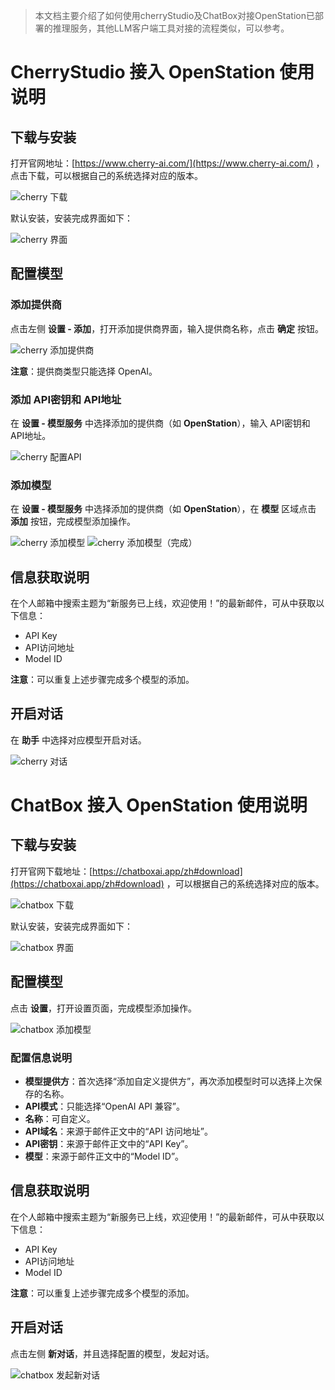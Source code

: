 > 本文档主要介绍了如何使用cherryStudio及ChatBox对接OpenStation已部署的推理服务，其他LLM客户端工具对接的流程类似，可以参考。
# CherryStudio 接入 OpenStation 使用说明

## 下载与安装
打开官网地址：[https://www.cherry-ai.com/](https://www.cherry-ai.com/) ，点击下载，可以根据自己的系统选择对应的版本。

![cherry 下载](./images/client_use/image-2.png)

默认安装，安装完成界面如下：

![cherry 界面](./images/client_use/image-10.png)

## 配置模型

### 添加提供商
点击左侧 **设置 - 添加**，打开添加提供商界面，输入提供商名称，点击 **确定** 按钮。

![cherry 添加提供商](./images/client_use/image-7.png)

**注意**：提供商类型只能选择 OpenAI。

### 添加 API密钥和 API地址
在 **设置 - 模型服务** 中选择添加的提供商（如 **OpenStation**），输入 API密钥和 API地址。

![cherry 配置API](./images/client_use/image-11.png)

### 添加模型
在 **设置 - 模型服务** 中选择添加的提供商（如 **OpenStation**），在 **模型** 区域点击 **添加** 按钮，完成模型添加操作。

![cherry 添加模型](./images/client_use/image-8.png)
![cherry 添加模型（完成）](./images/client_use/image-9.png)
## 信息获取说明
在个人邮箱中搜索主题为“新服务已上线，欢迎使用！”的最新邮件，可从中获取以下信息：
- API Key
- API访问地址
- Model ID

**注意**：可以重复上述步骤完成多个模型的添加。

## 开启对话
在 **助手** 中选择对应模型开启对话。

![cherry 对话](./images/client_use/image-6.png)

# ChatBox 接入 OpenStation 使用说明

## 下载与安装
打开官网下载地址：[https://chatboxai.app/zh#download](https://chatboxai.app/zh#download) ，可以根据自己的系统选择对应的版本。

![chatbox 下载](./images/client_use/image-1.png)

默认安装，安装完成界面如下：

![chatbox 界面](./images/client_use/image-5.png)

## 配置模型
点击 **设置**，打开设置页面，完成模型添加操作。

![chatbox 添加模型](./images/client_use/image-4.png)

### 配置信息说明
- **模型提供方**：首次选择“添加自定义提供方”，再次添加模型时可以选择上次保存的名称。
- **API模式**：只能选择“OpenAI API 兼容”。
- **名称**：可自定义。
- **API域名**：来源于邮件正文中的“API 访问地址”。
- **API密钥**：来源于邮件正文中的“API Key”。
- **模型**：来源于邮件正文中的“Model ID”。

## 信息获取说明
在个人邮箱中搜索主题为“新服务已上线，欢迎使用！”的最新邮件，可从中获取以下信息：
- API Key
- API访问地址
- Model ID

**注意**：可以重复上述步骤完成多个模型的添加。

## 开启对话
点击左侧 **新对话**，并且选择配置的模型，发起对话。

![chatbox 发起新对话](./images/client_use/image-3.png)
